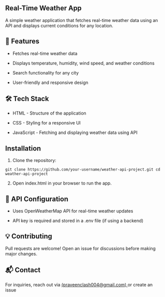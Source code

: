 ## Real-Time Weather App ##
A simple weather application that fetches real-time weather data using an API and displays current conditions for any location.

## 🚀 Features ##
* Fetches real-time weather data

* Displays temperature, humidity, wind speed, and weather conditions

* Search functionality for any city

* User-friendly and responsive design

## 🛠️ Tech Stack ##
* HTML - Structure of the application

* CSS - Styling for a responsive UI

* JavaScript - Fetching and displaying weather data using API

## Installation ##
1. Clone the repository:
   
`git clone https://github.com/your-username/weather-api-project.git
cd weather-api-project`

2. Open index.html in your browser to run the app.

## 🔧 API Configuration ##
* Uses OpenWeatherMap API for real-time weather updates

* API key is required and stored in a .env file (if using a backend)

## 💡 Contributing ##
Pull requests are welcome! Open an issue for discussions before making major changes.

## 📬 Contact ##
For inquiries, reach out via [(praveenclash004@gmail.com) ](praveenclash004@gmail.com)or create an issue
